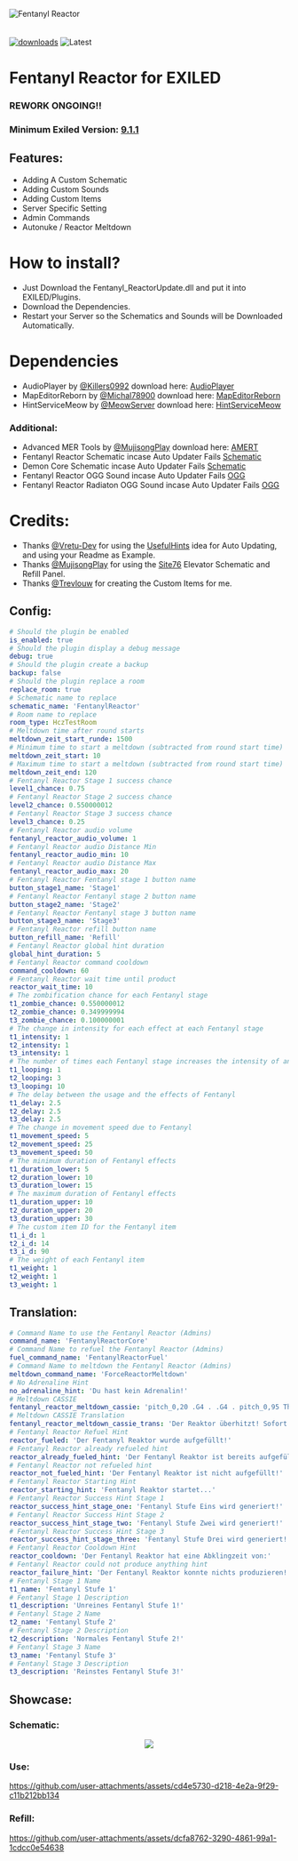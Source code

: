 ![Fentanyl Reactor](https://github.com/user-attachments/assets/4a693450-9907-457e-9643-cdb310d66298)
<br><br><br>
[![downloads](https://img.shields.io/github/downloads/FentanylReactorGER/FentanylReactorPlugin/total?style=for-the-badge&logo=icloud&color=%233A6D8C)](https://github.com/FentanylReactorGER/FentanylReactorPlugin/releases/latest)
![Latest](https://img.shields.io/github/v/release/FentanylReactorGER/FentanylReactorPlugin?style=for-the-badge&label=Latest%20Release&color=%23D91656)

# Fentanyl Reactor for EXILED
### REWORK ONGOING!!

### Minimum Exiled Version: [9.1.1](https://github.com/ExMod-Team/EXILED/releases/latest)
## Features:
- Adding A Custom Schematic
- Adding Custom Sounds
- Adding Custom Items
- Server Specific Setting
- Admin Commands
- Autonuke / Reactor Meltdown

# How to install?

- Just Download the Fentanyl_ReactorUpdate.dll and put it into EXILED/Plugins.
- Download the Dependencies.
- Restart your Server so the Schematics and Sounds will be Downloaded Automatically.

# Dependencies
- AudioPlayer by [@Killers0992](https://github.com/Killers0992) download here: [AudioPlayer](https://github.com/Killers0992/AudioPlayer/releases/latest)
- MapEditorReborn by [@Michal78900](https://github.com/Michal78900) download here: [MapEditorReborn](https://github.com/Michal78900/MapEditorReborn/releases/latest)
- HintServiceMeow by [@MeowServer](https://github.com/MeowServer) download here: [HintServiceMeow](https://github.com/MeowServer/HintServiceMeow/releases/latest)

### Additional:
- Advanced MER Tools by [@MujisongPlay](https://github.com/MujisongPlay) download here: [AMERT](https://github.com/MujisongPlay/AdvancedMERtools/releases/tag/Publish)
- Fentanyl Reactor Schematic incase Auto Updater Fails [Schematic](https://github.com/FentanylReactorGER/FentanylReactorSchematic/releases/latest)
- Demon Core Schematic incase Auto Updater Fails [Schematic](https://github.com/FentanylReactorGER/DemonCoreSchematic/releases/latest)
- Fentanyl Reactor OGG Sound incase Auto Updater Fails [OGG](https://github.com/FentanylReactorGER/FentanylAudio/releases/latest)
- Fentanyl Reactor Radiaton OGG Sound incase Auto Updater Fails [OGG](https://github.com/FentanylReactorGER/FentReactorDemonCoreOgg/releases/latest)

# Credits:
- Thanks [@Vretu-Dev](https://github.com/Vretu-Dev) for using the [UsefulHints](https://github.com/Vretu-Dev/UsefulHints/) idea for Auto Updating, and using your Readme as Example.<br> 
- Thanks [@MujisongPlay](https://github.com/MujisongPlay) for using the [Site76](https://github.com/MujisongPlay/ScpSite76Plugin) Elevator Schematic and Refill Panel.<br>
- Thanks [@Trevlouw](https://github.com/Trevlouw) for creating the Custom Items for me.<br>

## Config:

```yaml
# Should the plugin be enabled
is_enabled: true
# Should the plugin display a debug message
debug: true
# Should the plugin create a backup
backup: false
# Should the plugin replace a room
replace_room: true
# Schematic name to replace
schematic_name: 'FentanylReactor'
# Room name to replace
room_type: HczTestRoom
# Meltdown time after round starts
meltdown_zeit_start_runde: 1500
# Minimum time to start a meltdown (subtracted from round start time)
meltdown_zeit_start: 10
# Maximum time to start a meltdown (subtracted from round start time)
meltdown_zeit_end: 120
# Fentanyl Reactor Stage 1 success chance
level1_chance: 0.75
# Fentanyl Reactor Stage 2 success chance
level2_chance: 0.550000012
# Fentanyl Reactor Stage 3 success chance
level3_chance: 0.25
# Fentanyl Reactor audio volume
fentanyl_reactor_audio_volume: 1
# Fentanyl Reactor audio Distance Min
fentanyl_reactor_audio_min: 10
# Fentanyl Reactor audio Distance Max
fentanyl_reactor_audio_max: 20
# Fentanyl Reactor Fentanyl stage 1 button name
button_stage1_name: 'Stage1'
# Fentanyl Reactor Fentanyl stage 2 button name
button_stage2_name: 'Stage2'
# Fentanyl Reactor Fentanyl stage 3 button name
button_stage3_name: 'Stage3'
# Fentanyl Reactor refill button name
button_refill_name: 'Refill'
# Fentanyl Reactor global hint duration
global_hint_duration: 5
# Fentanyl Reactor command cooldown
command_cooldown: 60
# Fentanyl Reactor wait time until product
reactor_wait_time: 10
# The zombification chance for each Fentanyl stage
t1_zombie_chance: 0.550000012
t2_zombie_chance: 0.349999994
t3_zombie_chance: 0.100000001
# The change in intensity for each effect at each Fentanyl stage
t1_intensity: 1
t2_intensity: 1
t3_intensity: 1
# The number of times each Fentanyl stage increases the intensity of an effect (by its respective intensity)
t1_looping: 1
t2_looping: 3
t3_looping: 10
# The delay between the usage and the effects of Fentanyl
t1_delay: 2.5
t2_delay: 2.5
t3_delay: 2.5
# The change in movement speed due to Fentanyl
t1_movement_speed: 5
t2_movement_speed: 25
t3_movement_speed: 50
# The minimum duration of Fentanyl effects
t1_duration_lower: 5
t2_duration_lower: 10
t3_duration_lower: 15
# The maximum duration of Fentanyl effects
t1_duration_upper: 10
t2_duration_upper: 20
t3_duration_upper: 30
# The custom item ID for the Fentanyl item
t1_i_d: 1
t2_i_d: 14
t3_i_d: 90
# The weight of each Fentanyl item
t1_weight: 1
t2_weight: 1
t3_weight: 1
```

## Translation:

```yaml
# Command Name to use the Fentanyl Reactor (Admins)
command_name: 'FentanylReactorCore'
# Command Name to refuel the Fentanyl Reactor (Admins)
fuel_command_name: 'FentanylReactorFuel'
# Command Name to meltdown the Fentanyl Reactor (Admins)
meltdown_command_name: 'ForceReactorMeltdown'
# No Adrenaline Hint
no_adrenaline_hint: 'Du hast kein Adrenalin!'
# Meltdown CASSIE
fentanyl_reactor_meltdown_cassie: 'pitch_0,20 .G4 . .G4 . pitch_0,95 The Reactor is overheating pitch_0,20 .G4 . .G4 . pitch_0,82 evacuate immediately pitch_0,20 .G4 . .G4 . jam_017_15 .G4'
# Meltdown CASSIE Translation
fentanyl_reactor_meltdown_cassie_trans: 'Der Reaktor überhitzt! Sofort EVAKUIEREN..'
# Fentanyl Reactor Refuel Hint
reactor_fueled: 'Der Fentanyl Reaktor wurde aufgefüllt!'
# Fentanyl Reactor already refueled hint
reactor_already_fueled_hint: 'Der Fentanyl Reaktor ist bereits aufgefüllt!'
# Fentanyl Reactor not refueled hint
reactor_not_fueled_hint: 'Der Fentanyl Reaktor ist nicht aufgefüllt!'
# Fentanyl Reactor Starting Hint
reactor_starting_hint: 'Fentanyl Reaktor startet...'
# Fentanyl Reactor Success Hint Stage 1
reactor_success_hint_stage_one: 'Fentanyl Stufe Eins wird generiert!'
# Fentanyl Reactor Success Hint Stage 2
reactor_success_hint_stage_two: 'Fentanyl Stufe Zwei wird generiert!'
# Fentanyl Reactor Success Hint Stage 3
reactor_success_hint_stage_three: 'Fentanyl Stufe Drei wird generiert!'
# Fentanyl Reactor Cooldown Hint
reactor_cooldown: 'Der Fentanyl Reaktor hat eine Abklingzeit von:'
# Fentanyl Reactor could not produce anything hint
reactor_failure_hint: 'Der Fentanyl Reaktor konnte nichts produzieren!'
# Fentanyl Stage 1 Name
t1_name: 'Fentanyl Stufe 1'
# Fentanyl Stage 1 Description
t1_description: 'Unreines Fentanyl Stufe 1!'
# Fentanyl Stage 2 Name
t2_name: 'Fentanyl Stufe 2'
# Fentanyl Stage 2 Description
t2_description: 'Normales Fentanyl Stufe 2!'
# Fentanyl Stage 3 Name
t3_name: 'Fentanyl Stufe 3'
# Fentanyl Stage 3 Description
t3_description: 'Reinstes Fentanyl Stufe 3!'
```
## Showcase:

### Schematic:
<p align="center">
    <img src="https://github.com/user-attachments/assets/28a2aa24-e982-432e-88f0-d10b4201bfc1">
</p>

### Use:
https://github.com/user-attachments/assets/cd4e5730-d218-4e2a-9f29-c11b212bb134

### Refill:
https://github.com/user-attachments/assets/dcfa8762-3290-4861-99a1-1cdcc0e54638
